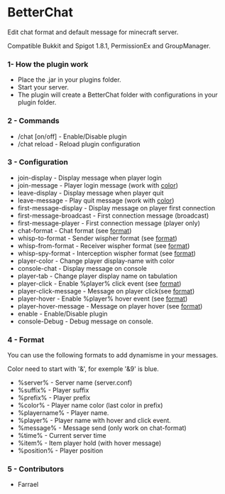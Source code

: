 # BetterChat #

Edit chat format and default message for minecraft server.

Compatible Bukkit and Spigot 1.8.1, PermissionEx and GroupManager.

### 1- How the plugin work

* Place the .jar in your plugins folder.
* Start your server.
* The plugin will create a BetterChat folder with configurations in your plugin folder.

### 2 - Commands

* /chat [on/off] - Enable/Disable plugin
* /chat reload - Reload plugin configuration

### 3 - Configuration

* join-display - Display message when player login
* join-message - Player login message (work with [color](#color))
* leave-display - Display message when player quit
* leave-message - Play quit message (work with [color](#color))
* first-message-display - Display message on player first connection
* first-message-broadcast - First connection message (broadcast)
* first-message-player - First connection message (player only)
* chat-format - Chat format (see [format](#format))
* whisp-to-format - Sender wispher format (see [format](#format))
* whisp-from-format - Receiver wispher format (see [format](#format))
* whisp-spy-format - Interception wispher format (see [format](#format))
* player-color - Change player display-name with color
* console-chat - Display message on console
* player-tab - Change player display name on tabulation
* player-click - Enable %player% click event (see [format](#format))
* player-click-message - Message on player click(see [format](#format))
* player-hover - Enable %player% hover event (see [format](#format))
* player-hover-message - Message on player hover (see [format](#format))
* enable - Enable/Disable plugin
* console-Debug - Debug message on console.

### 4 - Format <a id="format"></a>
You can use the following formats to add dynamisme in your messages.

<a id="color"></a>Color need to start with '&', for exemple '&9' is blue.

* %server% - Server name (server.conf)
* %suffix% - Player suffix
* %prefix% - Player prefix
* %color% - Player name color (last color in prefix)
* %playername% - Player name.
* %player% - Player name with hover and click event.
* %message% - Message send (only work on chat-format)
* %time% - Current server time
* %item% - Item player hold (with hover message)
* %position% - Player position

### 5 - Contributors

* Farrael